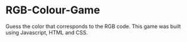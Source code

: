 # RGB-Colour-Game
Guess the color that corresponds to the RGB code. This game was built using Javascript, HTML and CSS. 
